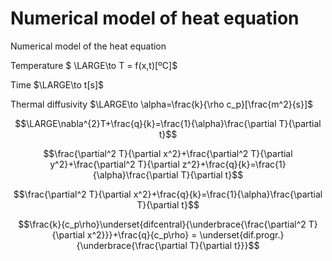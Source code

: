 # Numerical model of heat equation
Numerical model of the heat equation

Temperature $ \LARGE\to T = f(x,t)[ºC]$

Time $\LARGE\to t[s]$

Thermal diffusivity $\LARGE\to \alpha=\frac{k}{\rho c_p}[\frac{m^2}{s}]$


$$\LARGE\nabla^{2}T+\frac{q}{k}=\frac{1}{\alpha}\frac{\partial T}{\partial t}$$

$$\frac{\partial^2 T}{\partial x^2}+\frac{\partial^2 T}{\partial y^2}+\frac{\partial^2 T}{\partial z^2}+\frac{q}{k}=\frac{1}{\alpha}\frac{\partial T}{\partial t}$$

$$\frac{\partial^2 T}{\partial x^2}+\frac{q}{k}=\frac{1}{\alpha}\frac{\partial T}{\partial t}$$


$$\frac{k}{c_p\rho}\underset{difcentral}{\underbrace{\frac{\partial^2 T}{\partial x^2}}}+\frac{q}{c_p\rho} = \underset{dif.progr.}{\underbrace{\frac{\partial T}{\partial t}}}$$


